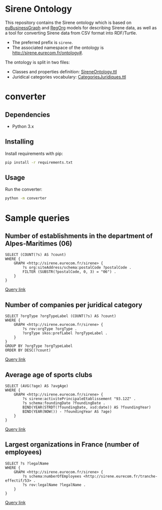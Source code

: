 
# Sirene Ontology

This repository contains the Sirene ontology which is based on [euBusinessGraph](https://www.eubusinessgraph.eu/eubusinessgraph-ontology-for-company-data/) and [RegOrg](https://www.w3.org/TR/vocab-regorg/) models for describing Sirene data, as well as a tool for converting Sirene data from CSV format into RDF/Turtle.

* The preferred prefix is `sirene`.
* The associated namespace of the ontology is <http://sirene.eurecom.fr/ontology#>.

The ontology is split in two files:
* Classes and properties definition: [SireneOntology.ttl](ontology/SireneOntology.ttl)
* Juridical categories vocabulary: [CategoriesJuridiques.ttl](ontology/CategoriesJuridiques.ttl)

# converter

## Dependencies

* Python 3.x

## Installing

Install requirements with pip:

```bash
pip install -r requirements.txt
```

## Usage

Run the converter:

```bash
python -m converter
```

# Sample queries

## Number of establishments in the department of Alpes-Maritimes (06)
```sparql
SELECT (COUNT(?s) AS ?count)
WHERE {
    GRAPH <http://sirene.eurecom.fr/sirene> {
        ?s org:siteAddress/schema:postalCode ?postalCode .
        FILTER (SUBSTR(?postalCode, 0, 3) = "06") .
    }
}
```
[Query link](http://sirene.eurecom.fr/sparql?name=&infer=true&sameAs=true&query=PREFIX+org%3A+%3Chttp%3A%2F%2Fwww.w3.org%2Fns%2Forg%23%3E%0APREFIX+schema%3A+%3Chttp%3A%2F%2Fwww.schema.org%2F%3E%0ASELECT+(COUNT(%3Fs)+AS+%3Fcount)%0AWHERE+%7B+%0A++++GRAPH+%3Chttp%3A%2F%2Fsirene.eurecom.fr%2Fsirene%3E+%7B%0A++++++++%3Fs+org%3AsiteAddress%2Fschema%3ApostalCode+%3FpostalCode+.%0A++++++++FILTER+(SUBSTR(%3FpostalCode%2C+0%2C+3)+%3D+%2206%22)+.%0A++++%7D%0A%7D)

## Number of companies per juridical category
```sparql
SELECT ?orgType ?orgTypeLabel (COUNT(?s) AS ?count)
WHERE {
    GRAPH <http://sirene.eurecom.fr/sirene> {
        ?s rov:orgType ?orgType .
        ?orgType skos:prefLabel ?orgTypeLabel .
    }
}
GROUP BY ?orgType ?orgTypeLabel
ORDER BY DESC(?count)
```
[Query link](http://sirene.eurecom.fr/sparql?name=&infer=true&sameAs=true&query=PREFIX+rov%3A+%3Chttp%3A%2F%2Fwww.w3.org%2Fns%2Fregorg%23%3E%0APREFIX+skos%3A+%3Chttp%3A%2F%2Fwww.w3.org%2F2004%2F02%2Fskos%2Fcore%23%3E%0ASELECT+%3ForgType+%3ForgTypeLabel+(COUNT(%3Fs)+AS+%3Fcount)%0AWHERE+%7B+%0A++++GRAPH+%3Chttp%3A%2F%2Fsirene.eurecom.fr%2Fsirene%3E+%7B%0A++++++++%3Fs+rov%3AorgType+%3ForgType+.%0A++++++++%3ForgType+skos%3AprefLabel+%3ForgTypeLabel+.%0A++++%7D%0A%7D%0AGROUP+BY+%3ForgType+%3ForgTypeLabel%0AORDER+BY+DESC(%3Fcount))

## Average age of sports clubs
```sparql
SELECT (AVG(?age) AS ?avgAge)
WHERE {
    GRAPH <http://sirene.eurecom.fr/sirene> {
        ?s sirene:activitePrincipaleEtablissement "93.12Z" .
        ?s schema:foundingDate ?foundingDate .
        BIND(YEAR(STRDT(?foundingDate, xsd:date)) AS ?foundingYear)
        BIND(YEAR(NOW()) - ?foundingYear AS ?age)
    }
}
```
[Query link](http://sirene.eurecom.fr/sparql?name=&infer=true&sameAs=true&query=PREFIX+sirene%3A+%3Chttp%3A%2F%2Fsirene.eurecom.fr%2Fontology%23%3E%0APREFIX+schema%3A+%3Chttp%3A%2F%2Fwww.schema.org%2F%3E%0APREFIX+xsd%3A+%3Chttp%3A%2F%2Fwww.w3.org%2F2001%2FXMLSchema%23%3E%0ASELECT+(AVG(%3Fage)+AS+%3FavgAge)%0AWHERE+%7B%0A++++GRAPH+%3Chttp%3A%2F%2Fsirene.eurecom.fr%2Fsirene%3E+%7B%0A++++++++%3Fs+sirene%3AactivitePrincipaleEtablissement+%2293.12Z%22+.%0A++++++++%3Fs+schema%3AfoundingDate+%3FfoundingDate+.%0A++++++++BIND(YEAR(STRDT(%3FfoundingDate%2C+xsd%3Adate))+AS+%3FfoundingYear)%0A++++++++BIND(YEAR(NOW())+-+%3FfoundingYear+AS+%3Fage)%0A++++%7D%0A%7D)

## Largest organizations in France (number of employees)
```sparql
SELECT ?s ?legalName
WHERE {
    GRAPH <http://sirene.eurecom.fr/sirene> {
        ?s schema:numberOfEmployees <http://sirene.eurecom.fr/tranche-effectif/53> .
        ?s rov:legalName ?legalName .
    }
}
```
[Query link](http://sirene.eurecom.fr/sparql?name=&infer=true&sameAs=true&query=PREFIX+schema%3A+%3Chttp%3A%2F%2Fwww.schema.org%2F%3E%0APREFIX+rov%3A+%3Chttp%3A%2F%2Fwww.w3.org%2Fns%2Fregorg%23%3E%0ASELECT+%3Fs+%3FlegalName%0AWHERE+%7B%0A++++GRAPH+%3Chttp%3A%2F%2Fsirene.eurecom.fr%2Fsirene%3E+%7B%0A++++++++%3Fs+schema%3AnumberOfEmployees+%3Chttp%3A%2F%2Fsirene.eurecom.fr%2Ftranche-effectif%2F53%3E+.%0A++++++++%3Fs+rov%3AlegalName+%3FlegalName+.%0A++++%7D%0A%7D)